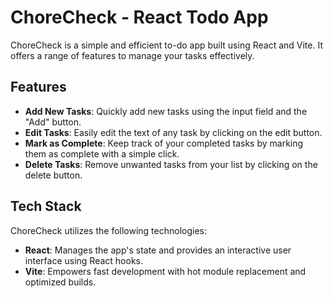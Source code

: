# ChoreCheck - React Todo App

ChoreCheck is a simple and efficient to-do app built using React and Vite. It offers a range of features to manage your tasks effectively. 

## Features

- **Add New Tasks**: Quickly add new tasks using the input field and the "Add" button.
- **Edit Tasks**: Easily edit the text of any task by clicking on the edit button.
- **Mark as Complete**: Keep track of your completed tasks by marking them as complete with a simple click.
- **Delete Tasks**: Remove unwanted tasks from your list by clicking on the delete button.

## Tech Stack

ChoreCheck utilizes the following technologies:

- **React**: Manages the app's state and provides an interactive user interface using React hooks.
- **Vite**: Empowers fast development with hot module replacement and optimized builds.
